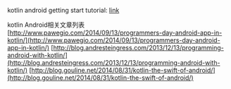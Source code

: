 kotlin android getting start tutorial:
[link](http://kotlinlang.org/docs/tutorials/kotlin-android.html)

kotlin Android相关文章列表
[http://www.pawegio.com/2014/09/13/programmers-day-android-app-in-kotlin/](http://www.pawegio.com/2014/09/13/programmers-day-android-app-in-kotlin/)
[http://blog.andresteingress.com/2013/12/13/programming-android-with-kotlin/](http://blog.andresteingress.com/2013/12/13/programming-android-with-kotlin/)
[http://blog.gouline.net/2014/08/31/kotlin-the-swift-of-android/](http://blog.gouline.net/2014/08/31/kotlin-the-swift-of-android/)